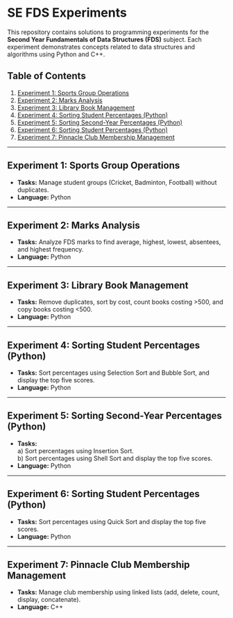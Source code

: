# SE FDS Experiments

This repository contains solutions to programming experiments for the **Second Year Fundamentals of Data Structures (FDS)** subject. Each experiment demonstrates concepts related to data structures and algorithms using Python and C++.

## Table of Contents
1. [Experiment 1: Sports Group Operations](https://github.com/DipanshuAmbilkar03/FDS/blob/main/FDS/exp1.py)
2. [Experiment 2: Marks Analysis](https://github.com/DipanshuAmbilkar03/FDS/blob/main/FDS/exp2.py)
3. [Experiment 3: Library Book Management](https://github.com/DipanshuAmbilkar03/FDS/blob/main/FDS/exp3.py)
4. [Experiment 4: Sorting Student Percentages (Python)](https://github.com/DipanshuAmbilkar03/FDS/blob/main/FDS/exp4.py)
5. [Experiment 5: Sorting Second-Year Percentages (Python)](https://github.com/DipanshuAmbilkar03/FDS/blob/main/FDS/exp5.py)
6. [Experiment 6: Sorting Student Percentages (Python)](https://github.com/DipanshuAmbilkar03/FDS/blob/main/FDS/exp6.py)
7. [Experiment 7: Pinnacle Club Membership Management](https://github.com/DipanshuAmbilkar03/FDS/blob/main/FDS/exp7.py)

---

## Experiment 1: Sports Group Operations

- **Tasks:** Manage student groups (Cricket, Badminton, Football) without duplicates.
- **Language:** Python

---

## Experiment 2: Marks Analysis

- **Tasks:** Analyze FDS marks to find average, highest, lowest, absentees, and highest frequency.
- **Language:** Python

---

## Experiment 3: Library Book Management

- **Tasks:** Remove duplicates, sort by cost, count books costing >500, and copy books costing <500.
- **Language:** Python

---

## Experiment 4: Sorting Student Percentages (Python)

- **Tasks:** Sort percentages using Selection Sort and Bubble Sort, and display the top five scores.
- **Language:** Python

---

## Experiment 5: Sorting Second-Year Percentages (Python)

- **Tasks:**  
  a) Sort percentages using Insertion Sort.  
  b) Sort percentages using Shell Sort and display the top five scores.  
- **Language:** Python

---

## Experiment 6: Sorting Student Percentages (Python)

- **Tasks:** Sort percentages using Quick Sort and display the top five scores.
- **Language:** Python

---

## Experiment 7: Pinnacle Club Membership Management

- **Tasks:** Manage club membership using linked lists (add, delete, count, display, concatenate).  
- **Language:** C++
